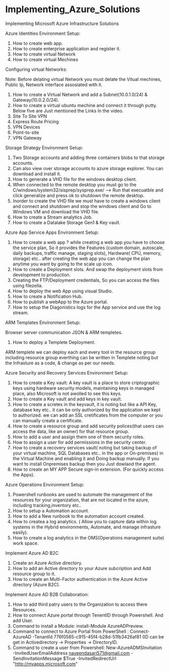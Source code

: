 # Implementing_Azure_Solutions
Implementing Microsoft Azure Infrastructure Solutions

Azure Identities Environment Setup:
1. How to create web app.
2. How to create enterprise application and register it.
3. How to create virtual Network
4. How to create virtual Mechines

Configuring virtual Networks:

Note: Before delating virtual Network you must delate the Vitual mechines, Public Ip, Network interface assosiated with it. 
1. How to create a Virtual Network and add a Subnet(10.0.1.0/24) & Gateway(10.0.2.0/24).
2. How to create a virtual ubuntu mechine and connect it through putty. 
Below five are Just mentioned the Links In the video.
3. Site To Site VPN
4. Express Route Pricing
5. VPN Devices
6. Point-to-site
7. VPN Gateway

Storage Strategy Environment Setup:

1. Two Storage accounts and adding three containers blobs to that storage accounts.
2. Can also view over storage accounts to azure storage explorer. You can download and install it.
3. How to generate a VHD file for the windows desktop client.
4. When connected to the remote desktop you must go to the C/windows/system32/sisprep/sysprep.exe/ --> Run that execuatble and click generalize and press ok to shutdown the remote desktop.
5. Inorder to create the VHD file we must have to create a windows client and connect and shutdown and stop the windows client and Go to Windows VM and download the VHD file.
6. How to create a Stream analytics Job.
7. How to create a Datalake Storage Gen1 & Key vault.

Azure App Service Apps Environment Setup:

1. How to create a web app ? while creating a web app you have to choose the service plan, So it provides the Features (custom domain, autoscale, daily backups, traffic manage, staging slots), Hardware( CPU, memory, storage) etc.. after creating the web app you can change the plan anytime you want by going to the scale up icon. 
2. How to create a Deployment slots. And swap the deployment slots from development to production.
3. Creating the FTP/Deployment credentials, So you can access the files using filezella.
4. How to deploy the web App using visual Studio.
5. How to create a Notification Hub.
6. How to publish a webApp to the Azure portal.
7. How to setup the Diagonistics logs for the App service and use the log stream. 

ARM Templates Environment Setup:

Browser server communication JSON & ARM templetes.

1. How to deploy a Templete Deployment.

ARM templete we can deploy each and every tool in the resource group including resource group everthing can be written in Templete noting but the Infrasture as a code, & change as per our needs.

Azure Security and Recovery Services Environment Setup:

1. How to create a Key vault: A key vault is a place to store criptographic keys using hardware security models, maintaining keys in managed place, also Microsoft is not awolled to see this keys.
2. How to create a Key vault and add keys in key vault.
3. How to create a scretes in the keyvault, it is noting but like a API Key, database key etc.. it can be only authorized by the application we kept to authorized. we can add an SSL cretificates from the computer or you can manually create a certificate.
4. How to create a resource group and add security polices(that users can access the data, like an owner) for that resource group.
5. How to add a user and assign them one of them security roles.
6. How to assign a user for add permissions in the security center.
7. How to create a recovery services vault( noting but taking backup of your virtual machine, SQL Databases etc.. in the app or On-premises) in the Virtual Machine and enabling it and Doing backup manually. If you want to install Onpremises backup then you Just dowlaod the agent.
8. How to create an MY APP Secure sign-in extension. (For quickly access the Apps). 

Azure Operations Environment Setup:

1. Powershell runbooks are used to automate the management of the resources for your organization, that are not located in the azure, including tracking,inventory etc..
2. How to setup a Automation account.
3. How to add a New runbook to the automation account created.
3. How to createa a log analytics. ( Allow you to capture data within log systems in the Hybrid environments, Automate, and manage infrasture easily).
4. How to create a log analytics in the OMS(Operations management suite)  work space.

Implement Azure AD B2C

1. Create an Azure Active directory.
2. How to add an Active directory to your Azure subcription and Add resource group to it.
3. How to create an Multi-Factor authentication in the Azure Active directory (Azure B2C).

Implement Azure AD B2B Collaboration:

1. How to add third patry users to the Organization to access there Resources.
2. How to connect Azure portal through TenentID through Powershell. And add User.
3. Command to install a Module: install-Module AzureADPreview.
4. Command to connect to Azure Portal from PowerShell : Connect-AzureAD -TenantId 776f0585-c915-45f4-b28d-51fb3426af81 (ID can be get in Activedirectory -> Properties -> DirectoryID.
5. Command to create a user from Powershell: New-AzureADMSInvitation -InvitedUserEmailAddress naveendasari571@gmail.com -SendInvitationMessage $True -InvitedRedirectUrl "http://myapps.microsoft.com" 


